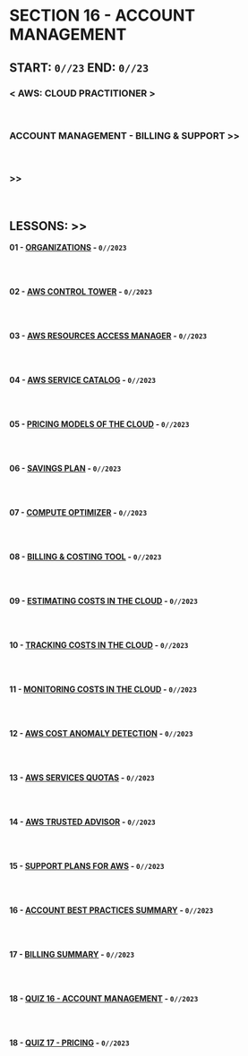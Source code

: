 # SECTION 16 - ACCOUNT MANAGEMENT

## **START: `0//23` END: `0//23`**

### < AWS: CLOUD PRACTITIONER > <br>

<br>

### ACCOUNT MANAGEMENT - BILLING & SUPPORT >>

<br>

### >>

<br>

## LESSONS: >>

**01 - [ORGANIZATIONS]() - `0//2023`**<br>
<br>

<br>

**02 - [AWS CONTROL TOWER]() - `0//2023`**<br>
<br>

<br>

**03 - [AWS RESOURCES ACCESS MANAGER]() - `0//2023`**<br>
<br>

<br>

**04 - [AWS SERVICE CATALOG]() - `0//2023`**<br>
<br>

<br>

**05 - [PRICING MODELS OF THE CLOUD]() - `0//2023`**<br>
<br>

<br>

**06 - [SAVINGS PLAN]() - `0//2023`**<br>
<br>

<br>

**07 - [COMPUTE OPTIMIZER]() - `0//2023`**<br>
<br>

<br>

**08 - [BILLING & COSTING TOOL]() - `0//2023`**<br>
<br>

<br>

**09 - [ESTIMATING COSTS IN THE CLOUD]() - `0//2023`**<br>
<br>

<br>

**10 - [TRACKING COSTS IN THE CLOUD]() - `0//2023`**<br>
<br>

<br>

**11 - [MONITORING COSTS IN THE CLOUD]() - `0//2023`**<br>
<br>

<br>

**12 - [AWS COST ANOMALY DETECTION]() - `0//2023`**<br>
<br>

<br>

**13 - [AWS SERVICES QUOTAS]() - `0//2023`**<br>
<br>

<br>

**14 - [AWS TRUSTED ADVISOR]() - `0//2023`**<br>
<br>

<br>

**15 - [SUPPORT PLANS FOR AWS]() - `0//2023`**<br>
<br>

<br>

**16 - [ACCOUNT BEST PRACTICES SUMMARY]() - `0//2023`**<br>
<br>

<br>

**17 - [BILLING SUMMARY]() - `0//2023`**<br>
<br>

<br>

**18 - [QUIZ 16 - ACCOUNT MANAGEMENT]() - `0//2023`**<br>
<br>

<br>

**18 - [QUIZ 17 - PRICING]() - `0//2023`**<br>
<br>

<br>
